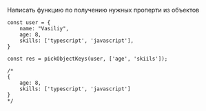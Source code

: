 Написать функцию по получению нужных проперти из объектов

```
const user = {
	name: "Vasiliy",
	age: 8,
	skills: ['typescript', 'javascript'],
}

const res = pickObjectKeys(user, ['age', 'skiils']);

/*
{
	age: 8,
	skills: ['typescript', 'javascript']
}
*/
```

